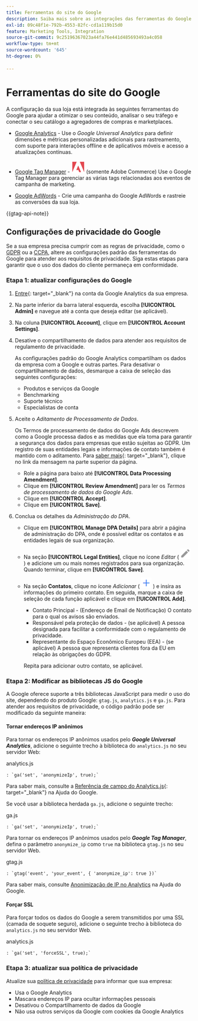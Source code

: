 ```yaml
---
title: Ferramentas do site do Google
description: Saiba mais sobre as integrações das ferramentas do Google que você pode usar para otimizar seu conteúdo, analisar seu tráfego e conectar seu catálogo a agregadores de compras e marketplaces.
exl-id: 09c48f1e-792b-4553-82fc-cd1a119b15d0
feature: Marketing Tools, Integration
source-git-commit: 9c25196367023a44fa76e441d485693493a4c058
workflow-type: tm+mt
source-wordcount: '645'
ht-degree: 0%

---
```


# Ferramentas do site do Google

A configuração da sua loja está integrada às seguintes ferramentas do Google para ajudar a otimizar o seu conteúdo, analisar o seu tráfego e conectar o seu catálogo a agregadores de compras e marketplaces.

- [Google Analytics](google-analytics.md) - Use o _Google Universal Analytics_ para definir dimensões e métricas personalizadas adicionais para rastreamento, com suporte para interações offline e de aplicativos móveis e acesso a atualizações contínuas.

- [Google Tag Manager](google-tag-manager.md) - ![Adobe Commerce](../assets/adobe-logo.svg) (somente Adobe Commerce) Use o Google Tag Manager para gerenciar as várias tags relacionadas aos eventos de campanha de marketing.

- [Google AdWords](google-adwords.md) - Crie uma campanha do Google AdWords e rastreie as conversões da sua loja.

{{gtag-api-note}}

## Configurações de privacidade do Google

Se a sua empresa precisa cumprir com as regras de privacidade, como o [GDPR](../getting-started/compliance-gdpr.md) ou a [CCPA](../getting-started/compliance-ccpa.md), altere as configurações padrão das ferramentas do Google para atender aos requisitos de privacidade. Siga estas etapas para garantir que o uso dos dados do cliente permaneça em conformidade.

### Etapa 1: atualizar configurações do Google

1. [Entre][1]{: target="_blank"} na conta da Google Analytics da sua empresa.

1. Na parte inferior da barra lateral esquerda, escolha **[!UICONTROL Admin]** e navegue até a conta que deseja editar (se aplicável).

1. Na coluna **[!UICONTROL Account]**, clique em **[!UICONTROL Account Settings]**.

1. Desative o compartilhamento de dados para atender aos requisitos de regulamento de privacidade.

   As configurações padrão do Google Analytics compartilham os dados da empresa com a Google e outras partes. Para desativar o compartilhamento de dados, desmarque a caixa de seleção das seguintes configurações:

   - Produtos e serviços da Google
   - Benchmarking
   - Suporte técnico
   - Especialistas de conta

1. Aceite o _Aditamento de Processamento de Dados_.

   Os Termos de processamento de dados do Google Ads descrevem como a Google processa dados e as medidas que ela toma para garantir a segurança dos dados para empresas que estão sujeitas ao GDPR. Um registro de suas entidades legais e informações de contato também é mantido com o aditamento. Para [saber mais][2]{: target="_blank"}, clique no link da mensagem na parte superior da página.

   - Role a página para baixo até **[!UICONTROL Data Processing Amendment]**.
   - Clique em **[!UICONTROL Review Amendment]** para ler os _Termos de processamento de dados do Google Ads_.
   - Clique em **[!UICONTROL Accept]**.
   - Clique em **[!UICONTROL Save]**.

1. Conclua os detalhes da _Administração do DPA_.

   - Clique em **[!UICONTROL Manage DPA Details]** para abrir a página de administração do DPA, onde é possível editar os contatos e as entidades legais de sua organização.

   - Na seção **[!UICONTROL Legal Entities]**, clique no ícone _Editar_ ( ![ícone de edição do Google](./assets/google-icon-edit.png) ) e adicione um ou mais nomes registrados para sua organização. Quando terminar, clique em **[!UICONTROL Save]**.

   - Na seção **Contatos**, clique no ícone _Adicionar_ ( ![ícone de adição do Google](./assets/google-icon-add.png) ) e insira as informações do primeiro contato. Em seguida, marque a caixa de seleção de cada função aplicável e clique em **[!UICONTROL Add]**.

      - Contato Principal - (Endereço de Email de Notificação) O contato para o qual os avisos são enviados.
      - Responsável pela proteção de dados - (se aplicável) A pessoa designada para facilitar a conformidade com o regulamento de privacidade.
      - Representante do Espaço Econômico Europeu (EEA) - (se aplicável) A pessoa que representa clientes fora da EU em relação às obrigações do GDPR.

     Repita para adicionar outro contato, se aplicável.

### Etapa 2: Modificar as bibliotecas JS do Google

A Google oferece suporte a três bibliotecas JavaScript para medir o uso do site, dependendo do produto Google: `gtag.js`, `analytics.js` e `ga.js`. Para atender aos requisitos de privacidade, o código padrão pode ser modificado da seguinte maneira:

#### Tornar endereços IP anônimos

Para tornar os endereços IP anônimos usados pelo **_Google Universal Analytics_**, adicione o seguinte trecho à biblioteca do `analytics.js` no seu servidor Web:

analytics.js

```
: `ga('set', 'anonymizeIp', true);`
```

Para saber mais, consulte a [Referência de campo do Analytics.js][3]{: target="_blank"} na Ajuda do Google.

Se você usar a biblioteca herdada `ga.js`, adicione o seguinte trecho:

ga.js

```
: `ga('set', 'anonymizeIp', true);`
```

Para tornar os endereços IP anônimos usados pelo **_Google Tag Manager_**, defina o parâmetro `anonymize_ip` como `true` na biblioteca `gtag.js` no seu servidor Web.

gtag.js

```
: `gtag('event', 'your_event', { 'anonymize_ip': true })`
```

Para saber mais, consulte [Anonimização de IP no Analytics][4] na Ajuda do Google.

#### Forçar SSL

Para forçar todos os dados do Google a serem transmitidos por uma SSL (camada de soquete seguro), adicione o seguinte trecho à biblioteca do `analytics.js` no seu servidor Web.

analytics.js

```
: `ga('set', 'forceSSL', true);`
```

### Etapa 3: atualizar sua política de privacidade

Atualize sua [política de privacidade](../getting-started/privacy-policy.md) para informar que sua empresa:

- Usa o Google Analytics
- Mascara endereços IP para ocultar informações pessoais
- Desativou o Compartilhamento de dados da Google
- Não usa outros serviços da Google com cookies da Google Analytics

[1]: https://www.google.com/analytics/
[2]: https://support.google.com/analytics/answer/3379636
[3]: https://developers.google.com/analytics/devguides/collection/analyticsjs/field-reference
[4]: https://support.google.com/analytics/answer/2763052
